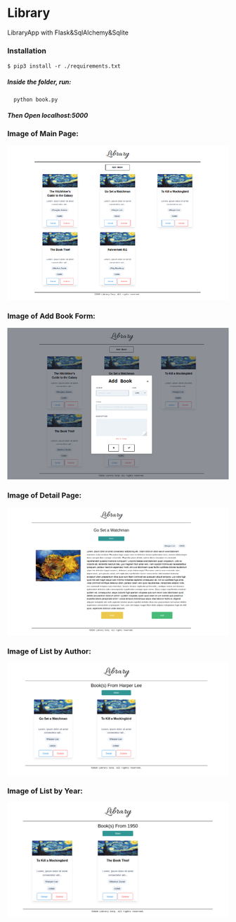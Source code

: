 # Library
LibraryApp with Flask&amp;SqlAlchemy&amp;Sqlite


### Installation
```
$ pip3 install -r ./requirements.txt
```
##### Inside the folder, run:
```
  python book.py
```
##### Then Open *localhost:5000*

### Image of Main Page:

![alt text](https://github.com/emrdagkusu/library/blob/master/projectImages/index.png)

### Image of Add Book Form:

![alt text](https://github.com/emrdagkusu/library/blob/master/projectImages/addBook.png)

### Image of Detail Page:

![alt text](https://github.com/emrdagkusu/library/blob/master/projectImages/detail.png)

### Image of List by Author:

![alt text](https://github.com/emrdagkusu/library/blob/master/projectImages/author.png)

### Image of List by Year:

![alt text](https://github.com/emrdagkusu/library/blob/master/projectImages/year.png)
